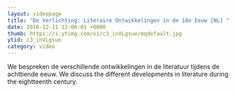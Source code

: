 ```yaml
---
layout: videopage
title: "De Verlichting: Literaire Ontwikkelingen in de 18e Eeuw [NL] "
date: 2016-12-11 12:00:01 +0000
thumb: https://i.ytimg.com/vi/c3_inVLgsuo/mqdefault.jpg
ytid: c3_inVLgsuo
category: video
---
```


We bespreken de verschillende ontwikkelingen in de literatuur tijdens de achttiende eeuw.
We discuss the different developments in literature during the eightteenth century.